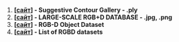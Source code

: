1. **[[сайт](https://gfx.cs.princeton.edu/proj/sugcon/models/)] - Suggestive Contour Gallery - .ply**
1. **[[сайт](https://dimlrgbd.github.io)] - LARGE-SCALE RGB+D DATABASE - .jpg, .png**
1. **[[сайт](https://rgbd-dataset.cs.washington.edu/dataset.html)] - RGB-D Object Dataset**
1. **[[сайт](http://www.michaelfirman.co.uk/RGBDdatasets/)] - List of RGBD datasets**

